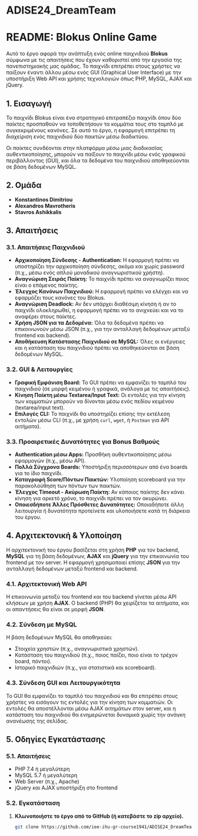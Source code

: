 # ADISE24_DreamTeam

# README: Blokus Online Game

Αυτό το έργο αφορά την ανάπτυξη ενός online παιχνιδιού **Blokus** σύμφωνα με τις απαιτήσεις που έχουν καθοριστεί από την εργασία της πανεπιστημιακής μας ομάδας. Το παιχνίδι επιτρέπει στους χρήστες να παίξουν έναντι άλλου μέσω ενός GUI (Graphical User Interface) με την υποστήριξη Web API και χρήσης τεχνολογιών όπως PHP, MySQL, AJAX και jQuery.

## 1. Εισαγωγή

Το παιχνίδι Blokus είναι ένα στρατηγικό επιτραπέζιο παιχνίδι όπου δύο παίκτες προσπαθούν να τοποθετήσουν τα κομμάτια τους στο ταμπλό με συγκεκριμένους κανόνες. Σε αυτό το έργο, η εφαρμογή επιτρέπει τη διαχείριση ενός παιχνιδιού δύο παικτών μέσω διαδικτύου. 

Οι παίκτες συνδέονται στην πλατφόρμα μέσω μιας διαδικασίας αυθεντικοποίησης, μπορούν να παίξουν το παιχνίδι μέσω ενός γραφικού περιβάλλοντος (GUI), και όλα τα δεδομένα του παιχνιδιού αποθηκεύονται σε βάση δεδομένων MySQL.

## 2. Ομάδα

- **Konstantinos Dimitriou**
- **Alexandros Mavrotheris**
- **Stavros Ashikkalis**

## 3. Απαιτήσεις

### 3.1. Απαιτήσεις Παιχνιδιού
- **Αρχικοποίηση Σύνδεσης - Authentication:** Η εφαρμογή πρέπει να υποστηρίζει την αρχικοποίηση σύνδεσης, ακόμα και χωρίς password (π.χ., μέσω ενός απλού μοναδικού αναγνωριστικού χρήστη).
- **Αναγνώριση Σειράς Παίκτη:** Το παιχνίδι πρέπει να αναγνωρίζει ποιος είναι ο επόμενος παίκτης.
- **Έλεγχος Κανόνων Παιχνιδιού:** Η εφαρμογή πρέπει να ελέγχει και να εφαρμόζει τους κανόνες του Blokus.
- **Αναγνώριση Deadlock:** Αν δεν υπάρχει διαθέσιμη κίνηση ή αν το παιχνίδι ολοκληρωθεί, η εφαρμογή πρέπει να το ανιχνεύει και να το αναφέρει στους παίκτες.
- **Χρήση JSON για τα Δεδομένα:** Όλα τα δεδομένα πρέπει να επικοινωνούν μέσω JSON (π.χ., για την ανταλλαγή δεδομένων μεταξύ frontend και backend).
- **Αποθήκευση Κατάστασης Παιχνιδιού σε MySQL:** Όλες οι ενέργειες και η κατάσταση του παιχνιδιού πρέπει να αποθηκεύονται σε βάση δεδομένων MySQL.

### 3.2. GUI & Λειτουργίες
- **Γραφική Εμφάνιση Board:** Το GUI πρέπει να εμφανίζει το ταμπλό του παιχνιδιού (σε μορφή κειμένου ή γραφικά, ανάλογα με τις απαιτήσεις).
- **Κίνηση Παίκτη μέσω Textarea/Input Text:** Οι εντολές για την κίνηση των κομματιών μπορούν να δίνονται μέσω ενός πεδίου κειμένου (textarea/input text).
- **Επιλογές CLI:** Το παιχνίδι θα υποστηρίζει επίσης την εκτέλεση εντολών μέσω CLI (π.χ., με χρήση `curl`, `wget`, ή `Postman` για API αιτήματα).
  
### 3.3. Προαιρετικές Δυνατότητες για Bonus Βαθμούς
- **Authentication μέσω Apps:** Προσθήκη αυθεντικοποίησης μέσω εφαρμογών (π.χ., μέσω API).
- **Πολλά Σύγχρονα Boards:** Υποστήριξη περισσότερων από ένα boards για το ίδιο παιχνίδι.
- **Καταγραφή Score/Πόντων Παικτών:** Υλοποίηση scoreboard για την παρακολούθηση των πόντων των παικτών.
- **Έλεγχος Timeout - Ακύρωση Παίκτη:** Αν κάποιος παίκτης δεν κάνει κίνηση για αρκετό χρόνο, το παιχνίδι πρέπει να τον ακυρώνει.
- **Οποιεσδήποτε Άλλες Πρόσθετες Δυνατότητες:** Οποιαδήποτε άλλη λειτουργία ή δυνατότητα προτείνετε και υλοποιήσετε κατά τη διάρκεια του έργου.

## 4. Αρχιτεκτονική & Υλοποίηση

Η αρχιτεκτονική του έργου βασίζεται στη χρήση **PHP** για τον backend, **MySQL** για τη βάση δεδομένων, **AJAX** και **jQuery** για την επικοινωνία του frontend με τον server. Η εφαρμογή χρησιμοποιεί επίσης **JSON** για την ανταλλαγή δεδομένων μεταξύ frontend και backend.

### 4.1. Αρχιτεκτονική Web API
Η επικοινωνία μεταξύ του frontend και του backend γίνεται μέσω API κλήσεων με χρήση **AJAX**. Ο backend (PHP) θα χειρίζεται τα αιτήματα, και οι απαντήσεις θα είναι σε μορφή **JSON**.

### 4.2. Σύνδεση με MySQL
Η βάση δεδομένων MySQL θα αποθηκεύει:
- Στοιχεία χρηστών (π.χ., αναγνωριστικά χρηστών).
- Κατάσταση του παιχνιδιού (π.χ., ποιος παίζει, ποιο είναι το τρέχον board, πόντοι).
- Ιστορικό παιχνιδιών (π.χ., για στατιστικά και scoreboard).

### 4.3. Σύνδεση GUI και Λειτουργικότητα
Το GUI θα εμφανίζει το ταμπλό του παιχνιδιού και θα επιτρέπει στους χρήστες να εισάγουν τις εντολές για την κίνηση των κομματιών. Οι εντολές θα αποστέλλονται μέσω AJAX αιτημάτων στον server, και η κατάσταση του παιχνιδιού θα ενημερώνεται δυναμικά χωρίς την ανάγκη ανανέωσης της σελίδας.

## 5. Οδηγίες Εγκατάστασης

### 5.1. Απαιτήσεις
- PHP 7.4 ή μεγαλύτερη
- MySQL 5.7 ή μεγαλύτερη
- Web Server (π.χ., Apache)
- jQuery και AJAX υποστήριξη στο frontend

### 5.2. Εγκατάσταση
1. **Κλωνοποιήστε το έργο από το GitHub (ή κατεβάστε το zip αρχείο).**
   ```bash
   git clone https://github.com/iee-ihu-gr-course1941/ADISE24_DreamTeam.git
